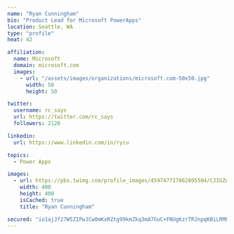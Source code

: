 ```yaml
---
name: "Ryan Cunningham"
bio: "Product Lead for Microsoft PowerApps"
location: Seattle, WA
type: "profile"
heat: 42

affiliation:
  name: Microsoft
  domain: microsoft.com
  images:
    - url: "/assets/images/organizations/microsoft.com-50x50.jpg"
      width: 50
      height: 50

twitter:
  username: rc_says
  url: https://twitter.com/rc_says
  followers: 2120

linkedin:
  url: https://www.linkedin.com/in/rycu

topics:
  - Power Apps

images:
  - url: https://pbs.twimg.com/profile_images/459747717862805504/CJIGZejd_400x400.png
    width: 400
    height: 400
    isCached: true
    title: "Ryan Cunningham"

secured: "io1ajJf27W5ZIPwJCw0mKxRZtg99kmZkq3mA7GuC+FNUgKzrTRJnpqKBiLRMPZZXpzJ8M+S0g01W/cl6Wa32LGZPNgsr5hCWGhlwt7RZ16o7QvYQRD3c8lSIYAqnaV20OZy4XYD0wXELL6AuFtM180DA3aw+gOne4e5VLLD92qJARjcvu7uMZJOdes+9iRFoBH0KOXzNgTq2/pUUWOv8lmnHk5YIZU/Cc6ZL5DMkDGx+bMVV7x5o5N8WUX/pziRuO5KukIyzD8K26JWYsa9bfmj29vTP9hIlErPHYO9GhfnI6PtoxYpdlTibRVygbe6/5zHypIhHhNdYXxJ9yTa/PrclrhCAPdFDz4PnclQm6PI7bb8wIyAqutBFIZhdV57N36Dii64C2iGdw00I8gBQ46RtXlsW+UUbdnB9x1ecLKY=;cg+4Rt/f/IZiJ+q+/BLTDA=="
---
```


